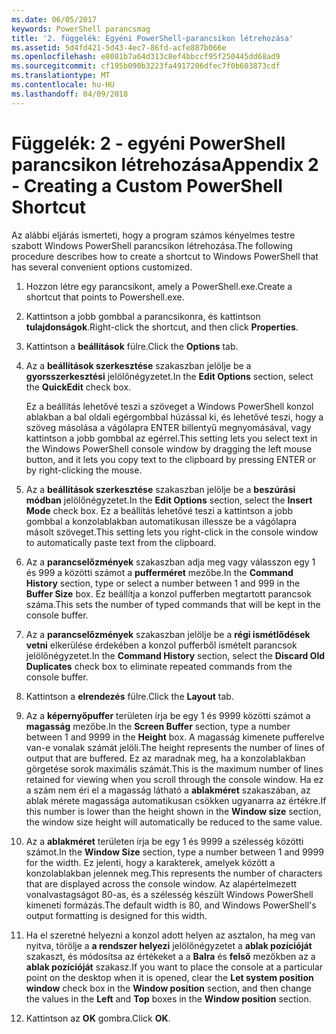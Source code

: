 ```yaml
---
ms.date: 06/05/2017
keywords: PowerShell parancsmag
title: '2. függelék: Egyéni PowerShell-parancsikon létrehozása'
ms.assetid: 5d4fd421-5d43-4ec7-86fd-acfe887b066e
ms.openlocfilehash: e8081b7a64d313c8ef4bbccf95f250445dd68ad9
ms.sourcegitcommit: cf195b090b3223fa4917206dfec7f0b603873cdf
ms.translationtype: MT
ms.contentlocale: hu-HU
ms.lasthandoff: 04/09/2018
---
```

# <a name="appendix-2---creating-a-custom-powershell-shortcut"></a><span data-ttu-id="4e4a3-103">Függelék: 2 - egyéni PowerShell parancsikon létrehozása</span><span class="sxs-lookup"><span data-stu-id="4e4a3-103">Appendix 2 - Creating a Custom PowerShell Shortcut</span></span>

<span data-ttu-id="4e4a3-104">Az alábbi eljárás ismerteti, hogy a program számos kényelmes testre szabott Windows PowerShell parancsikon létrehozása.</span><span class="sxs-lookup"><span data-stu-id="4e4a3-104">The following procedure describes how to create a shortcut to Windows PowerShell that has several convenient options customized.</span></span>

1. <span data-ttu-id="4e4a3-105">Hozzon létre egy parancsikont, amely a PowerShell.exe.</span><span class="sxs-lookup"><span data-stu-id="4e4a3-105">Create a shortcut that points to Powershell.exe.</span></span>

2. <span data-ttu-id="4e4a3-106">Kattintson a jobb gombbal a parancsikonra, és kattintson **tulajdonságok**.</span><span class="sxs-lookup"><span data-stu-id="4e4a3-106">Right-click the shortcut, and then click **Properties**.</span></span>

3. <span data-ttu-id="4e4a3-107">Kattintson a **beállítások** fülre.</span><span class="sxs-lookup"><span data-stu-id="4e4a3-107">Click the **Options** tab.</span></span>

4. <span data-ttu-id="4e4a3-108">Az a **beállítások szerkesztése** szakaszban jelölje be a **gyorsszerkesztési** jelölőnégyzetet.</span><span class="sxs-lookup"><span data-stu-id="4e4a3-108">In the **Edit Options** section, select the **QuickEdit** check box.</span></span>

    <span data-ttu-id="4e4a3-109">Ez a beállítás lehetővé teszi a szöveget a Windows PowerShell konzol ablakban a bal oldali egérgombbal húzással ki, és lehetővé teszi, hogy a szöveg másolása a vágólapra ENTER billentyű megnyomásával, vagy kattintson a jobb gombbal az egérrel.</span><span class="sxs-lookup"><span data-stu-id="4e4a3-109">This setting lets you select text in the Windows PowerShell console window by dragging the left mouse button, and it lets you copy text to the clipboard by pressing ENTER or by right-clicking the mouse.</span></span>

5. <span data-ttu-id="4e4a3-110">Az a **beállítások szerkesztése** szakaszban jelölje be a **beszúrási módban** jelölőnégyzetet.</span><span class="sxs-lookup"><span data-stu-id="4e4a3-110">In the **Edit Options** section, select the **Insert Mode** check box.</span></span> <span data-ttu-id="4e4a3-111">Ez a beállítás lehetővé teszi a kattintson a jobb gombbal a konzolablakban automatikusan illessze be a vágólapra másolt szöveget.</span><span class="sxs-lookup"><span data-stu-id="4e4a3-111">This setting lets you right-click in the console window to automatically paste text from the clipboard.</span></span>

6. <span data-ttu-id="4e4a3-112">Az a **parancselőzmények** szakaszban adja meg vagy válasszon egy 1 és 999 a közötti számot a **pufferméret** mezőbe.</span><span class="sxs-lookup"><span data-stu-id="4e4a3-112">In the **Command History** section, type or select a number between 1 and 999 in the **Buffer Size** box.</span></span> <span data-ttu-id="4e4a3-113">Ez beállítja a konzol pufferben megtartott parancsok száma.</span><span class="sxs-lookup"><span data-stu-id="4e4a3-113">This sets the number of typed commands that will be kept in the console buffer.</span></span>

7. <span data-ttu-id="4e4a3-114">Az a **parancselőzmények** szakaszban jelölje be a **régi ismétlődések vetni** elkerülése érdekében a konzol pufferből ismételt parancsok jelölőnégyzetet.</span><span class="sxs-lookup"><span data-stu-id="4e4a3-114">In the **Command History** section, select the **Discard Old Duplicates** check box to eliminate repeated commands from the console buffer.</span></span>

8. <span data-ttu-id="4e4a3-115">Kattintson a **elrendezés** fülre.</span><span class="sxs-lookup"><span data-stu-id="4e4a3-115">Click the **Layout** tab.</span></span>

9. <span data-ttu-id="4e4a3-116">Az a **képernyőpuffer** területen írja be egy 1 és 9999 közötti számot a **magasság** mezőbe.</span><span class="sxs-lookup"><span data-stu-id="4e4a3-116">In the **Screen Buffer** section, type a number between 1 and 9999 in the **Height** box.</span></span> <span data-ttu-id="4e4a3-117">A magasság kimenete pufferelve van-e vonalak számát jelöli.</span><span class="sxs-lookup"><span data-stu-id="4e4a3-117">The height represents the number of lines of output that are buffered.</span></span> <span data-ttu-id="4e4a3-118">Ez az maradnak meg, ha a konzolablakban görgetése sorok maximális számát.</span><span class="sxs-lookup"><span data-stu-id="4e4a3-118">This is the maximum number of lines retained for viewing when you scroll through the console window.</span></span> <span data-ttu-id="4e4a3-119">Ha ez a szám nem éri el a magasság látható a **ablakméret** szakaszában, az ablak mérete magassága automatikusan csökken ugyanarra az értékre.</span><span class="sxs-lookup"><span data-stu-id="4e4a3-119">If this number is lower than the height shown in the **Window size** section, the window size height will automatically be reduced to the same value.</span></span>

10. <span data-ttu-id="4e4a3-120">Az a **ablakméret** területen írja be egy 1 és 9999 a szélesség közötti számot.</span><span class="sxs-lookup"><span data-stu-id="4e4a3-120">In the **Window Size** section, type a number between 1 and 9999 for the width.</span></span> <span data-ttu-id="4e4a3-121">Ez jelenti, hogy a karakterek, amelyek között a konzolablakban jelennek meg.</span><span class="sxs-lookup"><span data-stu-id="4e4a3-121">This represents the number of characters that are displayed across the console window.</span></span> <span data-ttu-id="4e4a3-122">Az alapértelmezett vonalvastagságot 80-as, és a szélesség készült Windows PowerShell kimeneti formázás.</span><span class="sxs-lookup"><span data-stu-id="4e4a3-122">The default width is 80, and Windows PowerShell's output formatting is designed for this width.</span></span>

11. <span data-ttu-id="4e4a3-123">Ha el szeretné helyezni a konzol adott helyen az asztalon, ha meg van nyitva, törölje a **a rendszer helyezi** jelölőnégyzetet a **ablak pozícióját** szakaszt, és módosítsa az értékeket a a **Balra** és **felső** mezőkben az a **ablak pozícióját** szakasz.</span><span class="sxs-lookup"><span data-stu-id="4e4a3-123">If you want to place the console at a particular point on the desktop when it is opened, clear the **Let system position window** check box in the **Window position** section, and then change the values in the **Left** and **Top** boxes in the **Window position** section.</span></span>

12. <span data-ttu-id="4e4a3-124">Kattintson az **OK** gombra.</span><span class="sxs-lookup"><span data-stu-id="4e4a3-124">Click **OK**.</span></span>